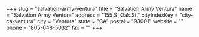 +++
slug = "salvation-army-ventura"
title = "Salvation Army Ventura"
name = "Salvation Army Ventura"
address = "155 S. Oak St."
cityIndexKey = "city-ca-ventura"
city = "Ventura"
state = "CA"
postal = "93001"
website = ""
phone = "805-648-5032"
fax = ""
+++
